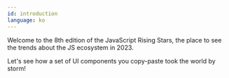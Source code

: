 ```yaml
---
id: introduction
language: ko
---
```


Welcome to the 8th edition of the JavaScript Rising Stars, the place to see the trends about the JS ecosystem in 2023.

Let's see how a set of UI components you copy-paste took the world by storm!
